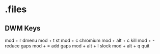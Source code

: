 # .files

## DWM Keys

mod + r           dmenu
mod + t           st
mod + c           chromium
mod + alt + c     kill
mod + -           reduce gaps
mod + =           add gaps
mod + alt + l     slock
mod + alt + q     quit
